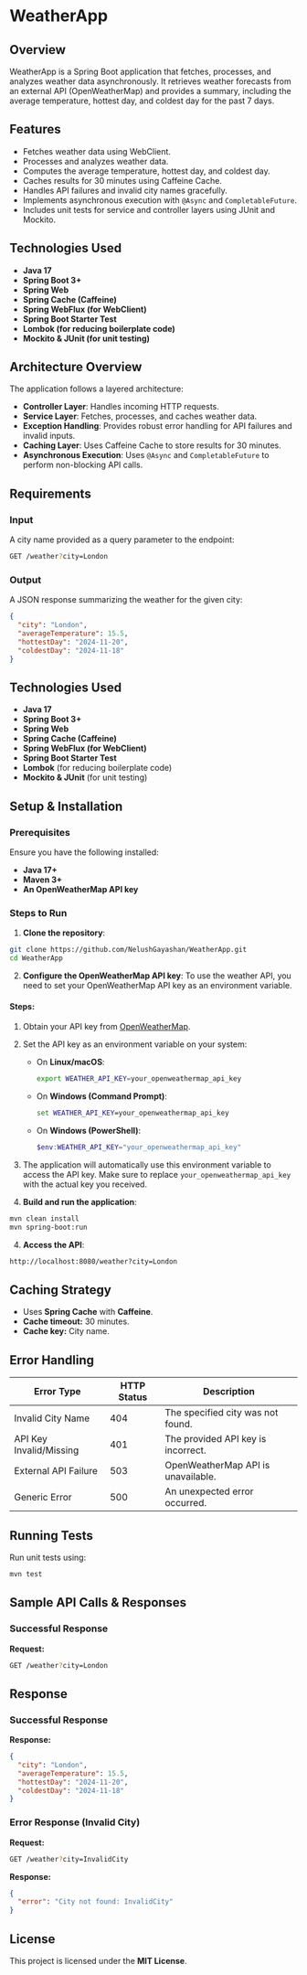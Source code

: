 # WeatherApp

## Overview
WeatherApp is a Spring Boot application that fetches, processes, and analyzes weather data asynchronously. It retrieves weather forecasts from an external API (OpenWeatherMap) and provides a summary, including the average temperature, hottest day, and coldest day for the past 7 days.

## Features
- Fetches weather data using WebClient.
- Processes and analyzes weather data.
- Computes the average temperature, hottest day, and coldest day.
- Caches results for 30 minutes using Caffeine Cache.
- Handles API failures and invalid city names gracefully.
- Implements asynchronous execution with `@Async` and `CompletableFuture`.
- Includes unit tests for service and controller layers using JUnit and Mockito.

## Technologies Used
- **Java 17**
- **Spring Boot 3+**
- **Spring Web**
- **Spring Cache (Caffeine)**
- **Spring WebFlux (for WebClient)**
- **Spring Boot Starter Test**
- **Lombok (for reducing boilerplate code)**
- **Mockito & JUnit (for unit testing)**

## Architecture Overview
The application follows a layered architecture:

- **Controller Layer**: Handles incoming HTTP requests.
- **Service Layer**: Fetches, processes, and caches weather data.
- **Exception Handling**: Provides robust error handling for API failures and invalid inputs.
- **Caching Layer**: Uses Caffeine Cache to store results for 30 minutes.
- **Asynchronous Execution**: Uses `@Async` and `CompletableFuture` to perform non-blocking API calls.

## Requirements

### Input
A city name provided as a query parameter to the endpoint:
```bash
GET /weather?city=London
```

### Output
A JSON response summarizing the weather for the given city:

```json
{
  "city": "London",
  "averageTemperature": 15.5,
  "hottestDay": "2024-11-20",
  "coldestDay": "2024-11-18"
}
```

## Technologies Used
- **Java 17**
- **Spring Boot 3+**
- **Spring Web**
- **Spring Cache (Caffeine)**
- **Spring WebFlux (for WebClient)**
- **Spring Boot Starter Test**
- **Lombok** (for reducing boilerplate code)
- **Mockito & JUnit** (for unit testing)

## Setup & Installation

### Prerequisites
Ensure you have the following installed:
- **Java 17+**
- **Maven 3+**
- **An OpenWeatherMap API key**

### Steps to Run
1. **Clone the repository**:
```bash
git clone https://github.com/NelushGayashan/WeatherApp.git
cd WeatherApp
```
2. **Configure the OpenWeatherMap API key**: To use the weather API, you need to set your OpenWeatherMap API key as an environment variable.

#### Steps:
1. Obtain your API key from [OpenWeatherMap](https://openweathermap.org/).

2. Set the API key as an environment variable on your system:

   - On **Linux/macOS**:
     ```bash
     export WEATHER_API_KEY=your_openweathermap_api_key
     ```

   - On **Windows (Command Prompt)**:
     ```cmd
     set WEATHER_API_KEY=your_openweathermap_api_key
     ```

   - On **Windows (PowerShell)**:
     ```powershell
     $env:WEATHER_API_KEY="your_openweathermap_api_key"
     ```

3. The application will automatically use this environment variable to access the API key. Make sure to replace `your_openweathermap_api_key` with the actual key you received.

3. **Build and run the application**:
```bash
mvn clean install
mvn spring-boot:run
```
4. **Access the API**:
```bash
http://localhost:8080/weather?city=London
```
## Caching Strategy
- Uses **Spring Cache** with **Caffeine**.
- **Cache timeout:** 30 minutes.
- **Cache key:** City name.

## Error Handling

| Error Type             | HTTP Status | Description                                      |
|------------------------|------------|--------------------------------------------------|
| Invalid City Name      | 404        | The specified city was not found.               |
| API Key Invalid/Missing | 401        | The provided API key is incorrect.              |
| External API Failure   | 503        | OpenWeatherMap API is unavailable.              |
| Generic Error         | 500        | An unexpected error occurred.                   |

## Running Tests
Run unit tests using:
```bash
mvn test
```

## Sample API Calls & Responses

### Successful Response  
**Request:**  
```bash
GET /weather?city=London
```
## Response

### Successful Response  
**Response:**  
```json
{
  "city": "London",
  "averageTemperature": 15.5,
  "hottestDay": "2024-11-20",
  "coldestDay": "2024-11-18"
}
```
### Error Response (Invalid City)  
**Request:**  
```bash
GET /weather?city=InvalidCity
```
**Response:**
```json
{
  "error": "City not found: InvalidCity"
}
```
## License
This project is licensed under the **MIT License**.

